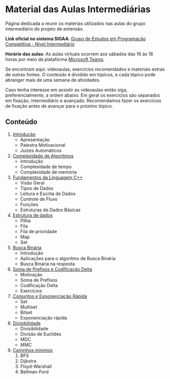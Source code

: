 Material das Aulas Intermediárias
====================================

Página dedicada a reunir os materias utilizados nas aulas do grupo intermediário do projeto de extensão.

**Link oficial no sistema SIGAA**: [Grupo de Estudos em Programação Competitiva - Nível Intermediário](https://sig.unb.br/sigaa/link/public/extensao/visualizacaoAcaoExtensao/1957)

**Horário das aulas**: As aulas virtuais ocorrem aos sábados das 16 às 18 horas por meio da plataforma [Microsoft Teams](https://www.microsoft.com/pt-br/microsoft-teams/log-in).

Se encontram aqui: videoaulas, exercícios recomendados e materiais extras de outras fontes. O conteúdo é dividido em tópicos, e cada tópico pode abranger mais de uma semana de atividades.

Caso tenha interesse em assistir as videoaulas então siga, preferencialmente, a ordem abaixo. Em geral os exercícios são separados em fixação, intermediário e avançado. Recomendamos fazer os exercícios de fixação antes de avançar para o próximo tópico.

## Conteúdo
1. [Introdução](introducao/README.md)
   - Apresentação
   - Palestra Motivacional
   - Juízes Automáticos
2. [Complexidade de Algoritmos](complexidade/README.md)
   - Introdução
   - Complexidade de tempo
   - Complexidade de memória
3. [Fundamentos da Linguagem C++](fundamentos-c++/README.md)
   - Visão Geral
   - Tipos de Dados
   - Leitura e Escrita de Dados
   - Controle de Fluxo
   - Funções
   - Estruturas de Dados Básicas
4. [Estrutura de dados](estrutura-dados/README.md)
   - Pilha
   - Fila
   - Fila de prioridade
   - Map
   - Set
5. [Busca Binária](busca-binaria/README.md)
   - Introdução
   - Aplicações para o algoritmo de Busca Binária
   - Busca Binária na resposta
6. [Soma de Prefixos e Codificação Delta](psum-delta/README.md)
   - Motivação
   - Soma de Prefixos
   - Codificação Delta
   - Exercícios
7. [Conjuntos e Exponenciação Rápida](conjuntos-e-fexp/README.md)
   - Set
   - Multiset
   - Bitset
   - Exponenciação rápida
8. [Divisibilidade](divisibilidade/README.md)
   - Divisibilidade
   - Divisão de Euclides
   - MDC
   - MMC
9. [Caminhos mínimos](caminhos_minimos/README.md)
   1. BFS
   2. Dijkstra
   3. Floyd-Warshall
   4. Bellman-Ford
